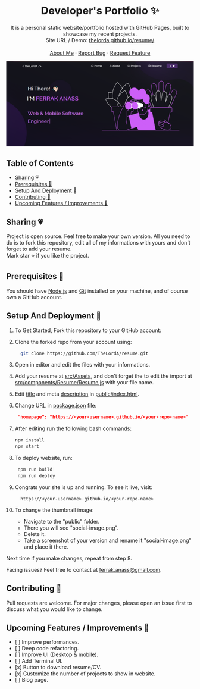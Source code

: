 <!-- PROJECT LOGO -->
<br />
<p align="center">
  <h1 align="center">Developer's Portfolio ✨</h1>

  <p align="center">
    It is a personal static website/portfolio hosted with GitHub Pages, built to showcase my recent projects.<br/> Site URL / Demo: 
    <a href="https://thelorda.github.io/resume/">thelorda.github.io/resume/</a>
    <br />
    <br />
    <a href="https://thelorda.github.io/resume/">About Me</a>
    ·
    <a href="https://github.com/thelorda/resume/issues">Report Bug</a>
    ·
    <a href="https://github.com/thelorda/resume/issues">Request Feature</a>
  </p>
</p>

[![Site preview](/public/social-image.png)](https://thelorda.github.io/resume/)

## Table of Contents

-    [Sharing 💗](#sharing-)
-    [Prerequisites 🍪](#prerequisites-)
-    [Setup And Deployment 🔧](#setup-and-deployment-)
-    [Contributing 🙌](#contributing-)
-    [Upcoming Features / Improvements 🔗](#upcoming-features-/-improvements-)

## Sharing 💗

Project is open source. Feel free to make your own version. All you need to do is to fork this repository, edit all of my informations with yours and don't forget to add your resume. <br/>
Mark star ⭐ if you like the project.

## Prerequisites 🍪

You should have [Node.js](https://nodejs.org/en/) and [Git](https://git-scm.com/) installed on your machine, and of course own a GitHub account.

## Setup And Deployment 🔧

1. To Get Started, Fork this repository to your GitHub account:
2. Clone the forked repo from your account using:

     ```bash
       git clone https://github.com/TheLordA/resume.git
     ```

3. Open in editor and edit the files with your informations.

4. Add your resume at [src/Assets](./src/Assets/), and don't forget the to edit the import at [src/components/Resume/Resume.js](./src/components/Resume/Resume.js) with your file name.

5. Edit [title](./public/index.html#L15) and meta [description](./public/index.html#L8) in [public/index.html](./public/index.html).
6. Change URL in [package.json](./package.json) file:

     ```json
      "homepage": "https://<your-username>.github.io/<your-repo-name>"
     ```

7. After editing run the following bash commands:

     ```bash
     npm install
     npm start
     ```

8. To deploy website, run:

     ```bash
      npm run build
      npm run deploy
     ```

9. Congrats your site is up and running. To see it live, visit:

     ```https
       https://<your-username>.github.io/<your-repo-name>
     ```

10. To change the thumbnail image:

     - Navigate to the "public" folder.
     - There you will see "social-image.png".
     - Delete it.
     - Take a screenshot of your version and rename it "social-image.png" and place it there.

Next time if you make changes, repeat from step 8.

Facing issues? Feel free to contact at ferrak.anass@gmail.com.

## Contributing 🙌

Pull requests are welcome. For major changes, please open an issue first to discuss what you would like to change.

## Upcoming Features / Improvements 🔗

-    [ ] Improve performances.
-    [ ] Deep code refactoring.
-    [ ] Improve UI (Desktop & mobile).
-    [ ] Add Terminal UI.
-    [x] Button to download resume/CV.
-    [x] Customize the number of projects to show in website.
-    [ ] Blog page.
